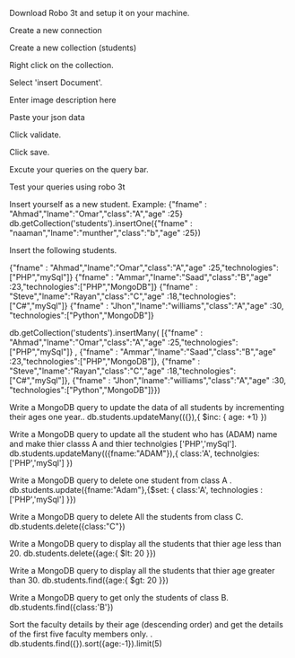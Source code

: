 Download Robo 3t and setup it on your machine.

Create a new connection

Create a new collection (students)

Right click on the collection.

Select 'insert Document'.

Enter image description here

Paste your json data

Click validate.

Click save.

Excute your queries on the query bar.

Test your queries using robo 3t

Insert yourself as a new student. Example: {"fname" : "Ahmad","lname":"Omar","class":"A","age" :25} db.getCollection('students').insertOne({"fname" : "naaman","lname":"munther","class":"b","age" :25})

Insert the following students.

{"fname" : "Ahmad","lname":"Omar","class":"A","age" :25,"technologies":["PHP","mySql"]} {"fname" : "Ammar","lname":"Saad","class":"B","age" :23,"technologies":["PHP","MongoDB"]} {"fname" : "Steve","lname":"Rayan","class":"C","age" :18,"technologies":["C#","mySql"]} {"fname" : "Jhon","lname":"williams","class":"A","age" :30, "technologies":["Python","MongoDB"]}

db.getCollection('students').insertMany( [{"fname" : "Ahmad","lname":"Omar","class":"A","age" :25,"technologies":["PHP","mySql"]} , {"fname" : "Ammar","lname":"Saad","class":"B","age" :23,"technologies":["PHP","MongoDB"]}, {"fname" : "Steve","lname":"Rayan","class":"C","age" :18,"technologies":["C#","mySql"]}, {"fname" : "Jhon","lname":"williams","class":"A","age" :30, "technologies":["Python","MongoDB"]}})

Write a MongoDB query to update the data of all students by incrementing their ages one year..
db.students.updateMany(({}),{ $inc: { age: +1} })

Write a MongoDB query to update all the student who has (ADAM) name and make thier classs A and thier technolgies ['PHP','mySql'].
db.students.updateMany(({fname:"ADAM"}),{ class:'A', technolgies:['PHP','mySql'] })

Write a MongoDB query to delete one student from class A .
db.students.update({fname:"Adam"},{$set: { class:'A', technologies :['PHP','mySql'] }})

Write a MongoDB query to delete All the students from class C.
db.students.delete({class:"C"})

Write a MongoDB query to display all the students that thier age less than 20.
db.students.delete({age:{ $lt: 20 }})

Write a MongoDB query to display all the students that thier age greater than 30.
db.students.find({age:{ $gt: 20 }})

Write a MongoDB query to get only the students of class B.
db.students.find({class:'B'})

Sort the faculty details by their age (descending order) and get the details of the first five faculty members only. .
db.students.find({}).sort({age:-1}).limit(5)